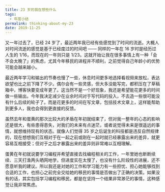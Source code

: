 ```yaml
---
title: 23 岁的我在想些什么
tags:
  - 年度小结
permalink: thinking-about-my-23
date: 2019-11-25
---
```

又一年过去了，已经 24 岁了，最近两年我已经有些感觉到了时间的流逝。大概人对时间流逝的感觉是基于已经度过的时间吧 —— 同样的一年在 16 岁时是经历过人生的 1/16，而现在的一年则只是 1/23。这就开始让我在很多事情上有一种「会不会太晚了」的焦虑，尤其今年移民的进程并不顺利，之前觉得自己年龄小的优势可能会越来越小。

最近两年学习和输出的节奏也慢了一些，休息时间更多地选择看视频来放松，表达欲望也比之前下降了不少。偶尔会有一些灵感，但大多没能写完，都积压在了草稿箱中，博客快要变成年更了。这当然不是一个好现象，我还是希望能花更多的时间做一些输出。今年我决定减少在业余时间对于写代码的投入，不去造一些很可能没有什么后续的轮子了。而是花更多的时间在写文章，包括技术文章上，这样能帮助到更多人，我也会得到更直接的反馈。

虽然去年和蛋黄的那次比较大的矛盾在年初就结束了，但对我一整年的心态的影响还是很大，有些患得患失，对我们的未来有点迷茫，或者说觉得未来是很遥远的事情，就想维持现有的状态。就像人们觉得 35 岁之后诞生的科技都是违反自然规律的，现在想想我们互相对于在一起之前或刚在一起时就已经暴露出来的差异，就更容易互相接受；但对于之后才暴露出来的差异则非常难以互相理解。

蛋黄在年初就说要学习编程并希望直接去找编程相关的工作，一年里她也断断续续、三天打渔两头晒网地学，但进度实在太慢了，也没有什么阶段性的进展，还不愿意听我的建议。所以我还是对她的工作和学习能力有一些担忧、担心她能够找到合适的工作，也担心之前完全交给她的移民的事情是否做出了正确的决策。如果没有的话，其实包括学习编程和移民，都是在坚持一个结果非常渺茫的事情，这种感觉让我非常焦虑。
